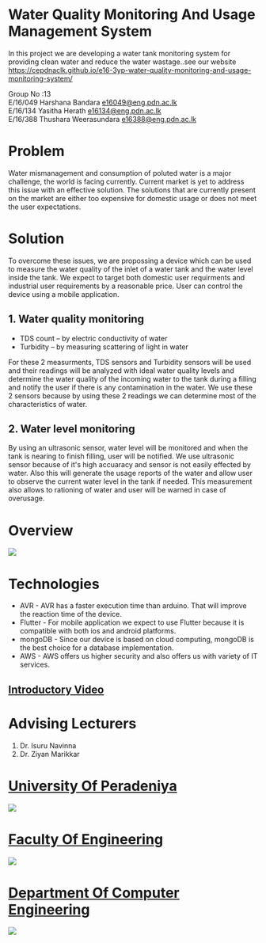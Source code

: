 # Water Quality Monitoring And Usage Management System
In this project we are developing a water tank monitoring system for providing clean water and reduce the water wastage..see our website https://cepdnaclk.github.io/e16-3yp-water-quality-monitoring-and-usage-monitoring-system/

Group No :13<br/>
E/16/049          Harshana Bandara              e16049@eng.pdn.ac.lk           
E/16/134          Yasitha Herath                e16134@eng.pdn.ac.lk                 
E/16/388          Thushara Weerasundara         e16388@eng.pdn.ac.lk   

# Problem

Water mismanagement and consumption of poluted water is a major challenge, the world is facing currently. Current market is yet to address this issue with an effective solution. The solutions that are currently present on the market are either too expensive for domestic usage or does not meet the user expectations.


# Solution

To overcome these issues, we are propossing a device which can be used to measure the water quality of the inlet of a water tank and the water level inside the tank. We expect to target both domestic user requirments and industrial user requirements by a reasonable price. User can control the device using a mobile application.

## 1.	Water quality monitoring

* TDS count – by electric conductivity of water
* Turbidity – by measuring scattering of light in water

For these 2 measurments, TDS sensors and Turbidity sensors will be used and their readings will be analyzed with ideal water quality levels and determine the water quality of the incoming water to the tank during a filling and notify the user if there is any contamination in the water. We use these 2 sensors because by using these 2 readings we can determine most of the characteristics of water.


## 2.	Water level monitoring

By using an ultrasonic sensor, water level will be monitored and when the tank is nearing to finish filling, user will be notified. We use ultrasonic sensor because of it's high accuaracy and sensor is not easily effected by water.
Also this will generate the usage reports of the water and allow user to observe the current water level in the tank if needed. This measurement also allows to rationing of water and user will be warned in case of overusage.

# Overview

![](images/project.png)

# Technologies

* AVR       - AVR has a faster execution time than arduino. That will improve the reaction time of the device.
* Flutter   - For mobile application we expect to use Flutter because it is compatible with both ios and android platforms.
* mongoDB   - Since our device is based on cloud computing, mongoDB is the best choice for a database implementation.
* AWS       - AWS offers us higher security and also offers us with variety of IT services.



## [Introductory Video](https://github.com/cepdnaclk/e16-3yp-water-quality-monitoring-and-usage-monitoring-system/blob/main/video/Water%20Quality%20Monitoring%20and%20Usage%20Monitoring%20System.mp4)




# Advising Lecturers

   1. Dr. Isuru Navinna
   2. Dr. Ziyan Marikkar


# [University Of Peradeniya](https://www.pdn.ac.lk/uop/directory/index.php)

![](images/University_of_Peradeniya_crest.png)

# [Faculty Of Engineering](http://eng.pdn.ac.lk/)

![](images/ar.jpg)

# [Department Of Computer Engineering](http://www.ce.pdn.ac.lk/)

![](images/DeptMainLab.jpg)

